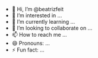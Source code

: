 - 👋 Hi, I’m @beatrizfeit
- 👀 I’m interested in ...
- 🌱 I’m currently learning ...
- 💞️ I’m looking to collaborate on ...
- 📫 How to reach me ...
- 😄 Pronouns: ...
- ⚡ Fun fact: ...

<!---
beatrizfeit/beatrizfeit is a ✨ special ✨ repository because its `README.md` (this file) appears on your GitHub profile.
You can click the Preview link to take a look at your changes.
--->
